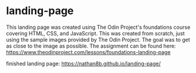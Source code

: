 # landing-page

This landing page was created using The Odin Project's foundations course covering HTML, CSS, and JavaScript. This was created from scratch, just using the sample images provided by The Odin Project. The goal was to get as close to the image as possible. The assignment can be found here: https://www.theodinproject.com/lessons/foundations-landing-page 

finished landing page: https://nathan8b.github.io/landing-page/ 
